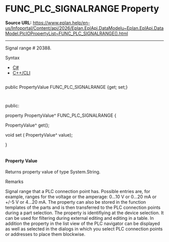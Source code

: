 # FUNC_PLC_SIGNALRANGE Property

**Source URL:** https://www.eplan.help/en-us/Infoportal/Content/api/2026/Eplan.EplApi.DataModelu~Eplan.EplApi.DataModel.PlcIOPropertyList~FUNC_PLC_SIGNALRANGE().html

---

Signal range # 20388.

Syntax

- [C#](#i-syntax-CS)
- [C++/CLI](#i-syntax-CPP2005)

```
```
public PropertyValue FUNC_PLC_SIGNALRANGE {get; set;}
```
```

```
```
public:

property PropertyValue^ FUNC_PLC_SIGNALRANGE {

   PropertyValue^ get();

   void set (    PropertyValue^ value);

}
```
```

#### Property Value

Returns property value of type System.String.

Remarks

Signal range that a PLC connection point has. Possible entries are, for example, ranges for the voltage or the amperage: 0...10 V or 0...20 mA or +/-5 V or 4...20 mA. The property can also be stored in the function templates of the parts and is then transferred to the PLC connection points during a part selection. The property is identifiying at the device selection. It can be used for filtering during external editing and editing in a table. In addition the property in the list view of the PLC navigator can be displayed as well as selected in the dialogs in which you select PLC connection points or addresses to place them blockwise.

